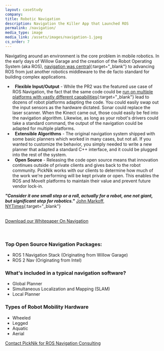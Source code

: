 ```yaml
---
layout: caseStudy
company:
title: Robotic Navigation
description: Navigation the Killer App that Launched ROS
permalink: /navigation/
media_type: image
media_link: /assets/images/navigation-1.jpeg
cs_order: 7
---
```

Navigating around an environment is the core problem in mobile robotics. In the early days of Willow Garage and the creation of the Robot Operating System (aka ROS), [navigation was central](http://www.willowgarage.com/blog/2008/12/19/milestone-1-reached){:target="_blank"} to advancing ROS from just another robotics middleware to the de facto standard for building complex applications.

*   **Flexible Input/Output** - While the PR2 was the featured use case of ROS Navigation, the fact that the same code could be [run on multiple platforms with vastly different capabilities](https://www.youtube.com/watch?v=mKmqgVUbQQM){:target="_blank"} lead to dozens of robot platforms adapting the code. You could easily swap out the input sensors as the hardware dictated. Sonar could replace the laser scanner. When the Kinect came out, those could easily be fed into the navigation algorithm. Likewise, as long as your robot's drivers could take a standard command, the output of the navigation could be adapted for multiple platforms.
*   **Extensible Algorithms** - The original navigation system shipped with some basic planners which worked in many cases, but not all. If you wanted to customize the behavior, you simply needed to write a new planner that adapted a standard C++ interface, and it could be plugged into the rest of the system.
*   **Open Source** - Releasing the code open source means that innovation continues outside of private clients and gives back to the robot community. PickNik works with our clients to determine how much of the work we're performing will be kept private or open. This enables the ROS and MoveIt platforms to maintain their value and prevent future vendor lock-in. 


***"Consider it one small step or a roll, actually for a robot, one not giant, but significant step for robotics."*** [John Markoff, NYTimes](https://www.nytimes.com/2009/06/09/science/09robot.html){:target="_blank"}

<br />

<div class="row justify-content-center">
    <a href="/docs/PickNik_ROS_Navigation_Whitepaper.pdf" class="btn">
    Download our Whitepaper On Navigation
    </a>
</div>

<br />
<br />


### Top Open Source Navigation Packages:

*   ROS 1 Navigation Stack (Originating from Willow Garage)
*   ROS 2 Nav (Originating from Intel)


### What's included in a typical navigation software?

*   Global Planner
*   Simultaneous Localization and Mapping (SLAM)
*   Local Planner


### Types of Robot Mobility Hardware
*   Wheeled
*   Legged
*   Aquatic
*   Aerial


<div class="row justify-content-center">
    <a href="/connect" class="btn">
    Contact PickNik for ROS Navigation Consulting
    </a>
</div>
